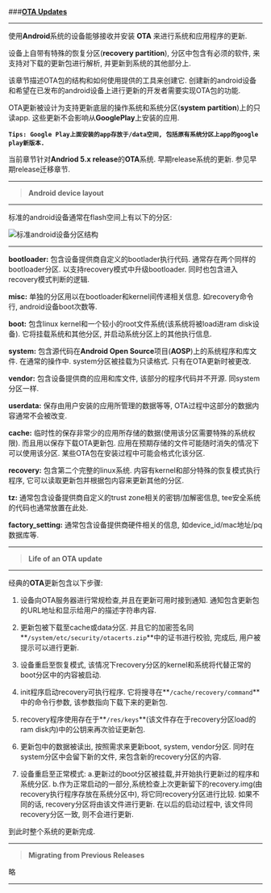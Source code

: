 
###[**OTA Updates**](http://source.android.com/devices/tech/ota/index.html)

-----
使用**Android**系统的设备能够接收并安装 **OTA** 来进行系统和应用程序的更新. 

设备上自带有特殊的恢复分区(**recovery partition**), 分区中包含有必须的软件, 来支持对下载的更新包进行解析, 并更新到系统的其他部分上.

该章节描述OTA包的结构和如何使用提供的工具来创建它. 创建新的android设备和希望在已发布的android设备上进行更新的开发者需要实现OTA包的功能. 

OTA更新被设计为支持更新底层的操作系统和系统分区(**system partition**)上的只读app. 这些更新不会影响从**GooglePlay**上安装的应用.

**`Tips: Google Play上面安装的app存放于/data空间, 包括原有系统分区上app的google play新版本.`**

当前章节针对**Andriod 5.x release**的**OTA**系统. 早期release系统的更新. 参见早期release迁移章节.

-----
> **Android device layout**

-----
标准的android设备通常在flash空间上有以下的分区:

![标准android设备分区结构](https://docs.google.com/drawings/d/19NQ4wnl_FrfLwbyXL7ZV8hy_5GULjcwGYntJf6IyDVI/pub?w=1440&h=1080)

-----
**bootloader:**
包含设备提供商自定义的bootlader执行代码. 通常存在两个同样的bootloader分区. 以支持recovery模式中升级bootloader. 同时也包含进入recovery模式判断的逻辑.

**misc:**
单独的分区用以在bootloader和kernel间传递相关信息. 如recovery命令行, android设备boot次数等.

**boot:**
包含linux kernel和一个较小的root文件系统(该系统将被load进ram disk设备). 它将挂载系统和其他分区, 并启动系统分区上的其他执行信息. 

**system:**
包含源代码在**Android Open Source**项目(**AOSP**)上的系统程序和库文件. 在通常的操作中. system分区被挂载为只读格式. 只有在OTA更新时被更改.

**vendor:**
包含设备提供商的应用和库文件, 该部分的程序代码并不开源. 同system分区一样.

**userdata:**
保存由用户安装的应用所管理的数据等等, OTA过程中这部分的数据内容通常不会被改变.

**cache:**
临时性的保存非常少的应用所存储的数据(使用该分区需要特殊的系统权限). 而且用以保存下载OTA更新包. 应用在预期存储的文件可能随时消失的情况下可以使用该分区. 某些OTA包在安装过程中可能会格式化该分区.

**recovery:**
包含第二个完整的linux系统. 内容有kernel和部分特殊的恢复模式执行程序, 它可以读取更新包并根据包内容来更新其他的分区.

**tz:**
通常包含设备提供商自定义的trust zone相关的密钥/加解密信息, tee安全系统的代码也通常放置在此处.

**factory_setting:**
通常包含设备提供商硬件相关的信息, 如device_id/mac地址/pq数据库等.

-----
> **Life of an OTA update**

-----
经典的**OTA**更新包含以下步骤:

 1. 设备向OTA服务器进行常规检查,并且在更新可用时接到通知. 通知包含更新包的URL地址和显示给用户的描述字符串内容.

 2. 更新包被下载至cache或data分区. 并且它的加密签名同**`/system/etc/security/otacerts.zip`**中的证书进行校验, 完成后, 用户被提示可以进行更新.

 3. 设备重启至恢复模式, 该情况下recovery分区的kernel和系统将代替正常的boot分区中的内容被启动.

 4. init程序启动recovery可执行程序. 它将搜寻在**`/cache/recovery/command`**中的命令行参数, 该参数指向下载下来的更新包.

 5. recovery程序使用存在于**`/res/keys`**(该文件存在于recovery分区load的ram disk内)中的公钥来再次验证更新包.

 6. 更新包中的数据被读出, 按照需求来更新boot, system, vendor分区. 同时在system分区中会留下新的文件, 来包含新的recovery分区的内容.

 7. 设备重启至正常模式:
 	a.更新过的boot分区被挂载,并开始执行更新过的程序和系统分区.
 	b.作为正常启动的一部分,系统检查上次更新留下的recovery.img(由recovery执行程序存放在系统分区中), 将它同recovery分区进行比较. 如果不同的话, recovery分区将由该文件进行更新. 在以后的启动过程中, 该文件同recovery分区一致, 则不会进行更新. 

到此时整个系统的更新完成.

-----
> **Migrating from Previous Releases**

略

-----
